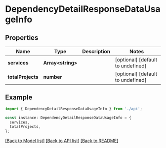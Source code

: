 # DependencyDetailResponseDataUsageInfo

## Properties

| Name              | Type                    | Description | Notes                             |
| ----------------- | ----------------------- | ----------- | --------------------------------- |
| **services**      | **Array&lt;string&gt;** |             | [optional] [default to undefined] |
| **totalProjects** | **number**              |             | [optional] [default to undefined] |

## Example

```typescript
import { DependencyDetailResponseDataUsageInfo } from './api';

const instance: DependencyDetailResponseDataUsageInfo = {
  services,
  totalProjects,
};
```

[[Back to Model list]](../README.md#documentation-for-models) [[Back to API list]](../README.md#documentation-for-api-endpoints) [[Back to README]](../README.md)
